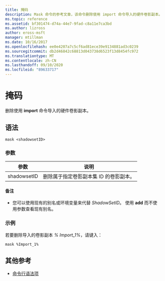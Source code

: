 ```yaml
---
title: 掩码
description: Mask 命令的参考文章，该命令删除使用 import 命令导入的硬件卷影副本。
ms.topic: reference
ms.assetid: bf301474-d74a-44e7-9fad-c8a11e7ca3bd
ms.author: lizross
author: eross-msft
manager: mtillman
ms.date: 10/16/2017
ms.openlocfilehash: ee0e4207a7c5cf6ad81ece39e9134881ad3c0239
ms.sourcegitcommit: db2d46842c68813d043738d6523f13d8454fc972
ms.translationtype: MT
ms.contentlocale: zh-CN
ms.lasthandoff: 09/10/2020
ms.locfileid: "89633717"
---
```

# <a name="mask"></a>掩码

删除使用 **import** 命令导入的硬件卷影副本。

## <a name="syntax"></a>语法

```
mask <shadowsetID>
```

### <a name="parameters"></a>参数

| 参数 | 说明 |
| --------- | ----------- |
| shadowsetID | 删除属于指定卷影副本集 ID 的卷影副本。 |

#### <a name="remarks"></a>备注

- 您可以使用现有的别名或环境变量来代替 *ShadowSetID*。 使用 **add** 而不使用参数查看现有别名。

### <a name="examples"></a>示例

若要删除导入的卷影副本 *% Import_1%*，请键入：

```
mask %Import_1%
```

## <a name="additional-references"></a>其他参考

- [命令行语法项](command-line-syntax-key.md)